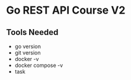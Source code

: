 # Go REST API Course V2
## Tools Needed

- go version
- git version
- docker -v
- docker compose -v
- task
